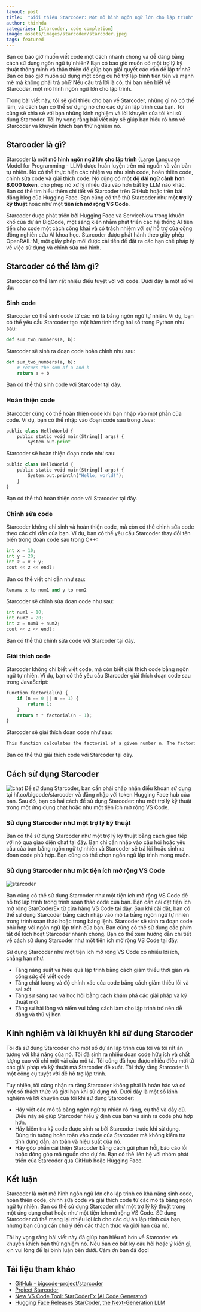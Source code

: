 ```yaml
---
layout: post
title:  "Giới thiệu Starcoder: Một mô hình ngôn ngữ lớn cho lập trình"
author: thinhda
categories: [starcoder, code completion]
image: assets/images/starcoder/starcoder.jpeg
tags: featured
---
```


Bạn có bao giờ muốn viết code một cách nhanh chóng và dễ dàng bằng cách sử dụng ngôn ngữ tự nhiên? Bạn có bao giờ muốn có một trợ lý kỹ thuật thông minh và thân thiện để giúp bạn giải quyết các vấn đề lập trình? Bạn có bao giờ muốn sử dụng một công cụ hỗ trợ lập trình tiên tiến và mạnh mẽ mà không phải trả phí? Nếu câu trả lời là có, thì bạn nên biết về Starcoder, một mô hình ngôn ngữ lớn cho lập trình.

Trong bài viết này, tôi sẽ giới thiệu cho bạn về Starcoder, những gì nó có thể làm, và cách bạn có thể sử dụng nó cho các dự án lập trình của bạn. Tôi cũng sẽ chia sẻ với bạn những kinh nghiệm và lời khuyên của tôi khi sử dụng Starcoder. Tôi hy vọng rằng bài viết này sẽ giúp bạn hiểu rõ hơn về Starcoder và khuyến khích bạn thử nghiệm nó.

## Starcoder là gì?

Starcoder là một **mô hình ngôn ngữ lớn cho lập trình** (Large Language Model for Programming - LLM) được huấn luyện trên mã nguồn và văn bản tự nhiên. Nó có thể thực hiện các nhiệm vụ như sinh code, hoàn thiện code, chỉnh sửa code và giải thích code. Nó cũng có một **độ dài ngữ cảnh hơn 8.000 token**, cho phép nó xử lý nhiều đầu vào hơn bất kỳ LLM nào khác. Bạn có thể tìm hiểu thêm chi tiết về Starcoder trên GitHub hoặc trên bài đăng blog của Hugging Face. Bạn cũng có thể thử Starcoder như một **trợ lý kỹ thuật** hoặc như một **tiện ích mở rộng VS Code**.

Starcoder được phát triển bởi Hugging Face và ServiceNow trong khuôn khổ của dự án BigCode, một sáng kiến nhằm phát triển các hệ thống AI tiên tiến cho code một cách công khai và có trách nhiệm với sự hỗ trợ của cộng đồng nghiên cứu AI khoa học. Starcoder được phát hành theo giấy phép OpenRAIL-M, một giấy phép mới được cải tiến để đặt ra các hạn chế pháp lý về việc sử dụng và chỉnh sửa mô hình.

## Starcoder có thể làm gì?

Starcoder có thể làm rất nhiều điều tuyệt vời với code. Dưới đây là một số ví dụ:

### Sinh code

Starcoder có thể sinh code từ các mô tả bằng ngôn ngữ tự nhiên. Ví dụ, bạn có thể yêu cầu Starcoder tạo một hàm tính tổng hai số trong Python như sau:

```python
def sum_two_numbers(a, b):
```

Starcoder sẽ sinh ra đoạn code hoàn chỉnh như sau:

```python
def sum_two_numbers(a, b):
    # return the sum of a and b
    return a + b
```

Bạn có thể thử sinh code với Starcoder tại đây.

### Hoàn thiện code

Starcoder cũng có thể hoàn thiện code khi bạn nhập vào một phần của code. Ví dụ, bạn có thể nhập vào đoạn code sau trong Java:

```python
public class HelloWorld {
    public static void main(String[] args) {
        System.out.print
```

Starcoder sẽ hoàn thiện đoạn code như sau:

```python
public class HelloWorld {
    public static void main(String[] args) {
        System.out.println("Hello, world!");
    }
}
```

Bạn có thể thử hoàn thiện code với Starcoder tại đây.

### Chỉnh sửa code

Starcoder không chỉ sinh và hoàn thiện code, mà còn có thể chỉnh sửa code theo các chỉ dẫn của bạn. Ví dụ, bạn có thể yêu cầu Starcoder thay đổi tên biến trong đoạn code sau trong C++:

```python
int x = 10;
int y = 20;
int z = x + y;
cout << z << endl;
```

Bạn có thể viết chỉ dẫn như sau:

```python
Rename x to num1 and y to num2
```

Starcoder sẽ chỉnh sửa đoạn code như sau:

```python
int num1 = 10;
int num2 = 20;
int z = num1 + num2;
cout << z << endl;
```

Bạn có thể thử chỉnh sửa code với Starcoder tại đây.

### Giải thích code

Starcoder không chỉ biết viết code, mà còn biết giải thích code bằng ngôn ngữ tự nhiên. Ví dụ, bạn có thể yêu cầu Starcoder giải thích đoạn code sau trong JavaScript:

```python
function factorial(n) {
    if (n == 0 || n == 1) {
        return 1;
    }
    return n * factorial(n - 1);
}
```

Starcoder sẽ giải thích đoạn code như sau:

```python
This function calculates the factorial of a given number n. The factorial of a number is the product of all positive integers less than or equal to that number. For example, the factorial of 5 is 5 * 4 * 3 * 2 * 1 = 120. The function uses recursion to calculate the factorial. Recursion is a technique where a function calls itself with a smaller or simpler input until it reaches a base case. The base case for this function is when n is 0 or 1, in which case it returns 1. Otherwise, it returns n multiplied by the factorial of n - 1.
```

Bạn có thể thử giải thích code với Starcoder tại đây.

## Cách sử dụng Starcoder

![chat](../assets/images/starcoder/starcoder-chat.png)
Để sử dụng Starcoder, bạn cần phải chấp nhận điều khoản sử dụng tại hf.co/bigcode/starcoder và đăng nhập với token Hugging Face hub của bạn. Sau đó, bạn có hai cách để sử dụng Starcoder: như một trợ lý kỹ thuật trong một ứng dụng chat hoặc như một tiện ích mở rộng VS Code.

### Sử dụng Starcoder như một trợ lý kỹ thuật

Bạn có thể sử dụng Starcoder như một trợ lý kỹ thuật bằng cách giao tiếp với nó qua giao diện chat tại [đây](https://huggingface.co/chat/). Bạn chỉ cần nhập vào câu hỏi hoặc yêu cầu của bạn bằng ngôn ngữ tự nhiên và Starcoder sẽ trả lời hoặc sinh ra đoạn code phù hợp. Bạn cũng có thể chọn ngôn ngữ lập trình mong muốn.

### Sử dụng Starcoder như một tiện ích mở rộng VS Code

![starcoder](../assets/images/starcoder/gen_code.gif)

Bạn cũng có thể sử dụng Starcoder như một tiện ích mở rộng VS Code để hỗ trợ lập trình trong trình soạn thảo code của bạn. Bạn cần cài đặt tiện ích mở rộng StarCoderEx từ cửa hàng VS Code tại [đây](https://marketplace.visualstudio.com/items?itemName=Lisoveliy.starcoderex). Sau khi cài đặt, bạn có thể sử dụng Starcoder bằng cách nhập vào mô tả bằng ngôn ngữ tự nhiên trong trình soạn thảo hoặc trong bảng lệnh. Starcoder sẽ sinh ra đoạn code phù hợp với ngôn ngữ lập trình của bạn. Bạn cũng có thể sử dụng các phím tắt để kích hoạt Starcoder nhanh chóng. Bạn có thể xem hướng dẫn chi tiết về cách sử dụng Starcoder như một tiện ích mở rộng VS Code tại đây.

Sử dụng Starcoder như một tiện ích mở rộng VS Code có nhiều lợi ích, chẳng hạn như:

- Tăng năng suất và hiệu quả lập trình bằng cách giảm thiểu thời gian và công sức để viết code
- Tăng chất lượng và độ chính xác của code bằng cách giảm thiểu lỗi và sai sót
- Tăng sự sáng tạo và học hỏi bằng cách khám phá các giải pháp và kỹ thuật mới
- Tăng sự hài lòng và niềm vui bằng cách làm cho lập trình trở nên dễ dàng và thú vị hơn

## Kinh nghiệm và lời khuyên khi sử dụng Starcoder

Tôi đã sử dụng Starcoder cho một số dự án lập trình của tôi và tôi rất ấn tượng với khả năng của nó. Tôi đã sinh ra nhiều đoạn code hữu ích và chất lượng cao với chỉ một vài câu mô tả. Tôi cũng đã học được nhiều điều mới từ các giải pháp và kỹ thuật mà Starcoder đề xuất. Tôi thấy rằng Starcoder là một công cụ tuyệt vời để hỗ trợ lập trình.

Tuy nhiên, tôi cũng nhận ra rằng Starcoder không phải là hoàn hảo và có một số thách thức và giới hạn khi sử dụng nó. Dưới đây là một số kinh nghiệm và lời khuyên của tôi khi sử dụng Starcoder:

- Hãy viết các mô tả bằng ngôn ngữ tự nhiên rõ ràng, cụ thể và đầy đủ. Điều này sẽ giúp Starcoder hiểu ý định của bạn và sinh ra code phù hợp hơn.
- Hãy kiểm tra kỹ code được sinh ra bởi Starcoder trước khi sử dụng. Đừng tin tưởng hoàn toàn vào code của Starcoder mà không kiểm tra tính đúng đắn, an toàn và hiệu suất của nó.
- Hãy góp phần cải thiện Starcoder bằng cách gửi phản hồi, báo cáo lỗi hoặc đóng góp mã nguồn cho dự án. Bạn có thể liên hệ với nhóm phát triển của Starcoder qua GitHub hoặc Hugging Face.

## Kết luận

Starcoder là một mô hình ngôn ngữ lớn cho lập trình có khả năng sinh code, hoàn thiện code, chỉnh sửa code và giải thích code từ các mô tả bằng ngôn ngữ tự nhiên. Bạn có thể sử dụng Starcoder như một trợ lý kỹ thuật trong một ứng dụng chat hoặc như một tiện ích mở rộng VS Code. Sử dụng Starcoder có thể mang lại nhiều lợi ích cho các dự án lập trình của bạn, nhưng bạn cũng cần chú ý đến các thách thức và giới hạn của nó.

Tôi hy vọng rằng bài viết này đã giúp bạn hiểu rõ hơn về Starcoder và khuyến khích bạn thử nghiệm nó. Nếu bạn có bất kỳ câu hỏi hoặc ý kiến gì, xin vui lòng để lại bình luận bên dưới. Cảm ơn bạn đã đọc!

## Tài liệu tham khảo

- [GitHub - bigcode-project/starcoder](https://github.com/bigcode-project/starcoder)
- [Project Starcoder](https://starcoder.org/)
- [New VS Code Tool: StarCoderEx (AI Code Generator)](https://visualstudiomagazine.com/articles/2023/05/08/starcoder.aspx)
- [Hugging Face Releases StarCoder, the Next-Generation LLM](https://www.infoq.com/news/2023/05/hugging-face-starcoder/)